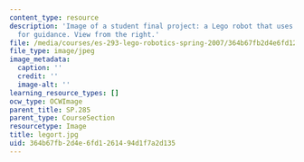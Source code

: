 ```yaml
---
content_type: resource
description: 'Image of a student final project: a Lego robot that uses light sensors
  for guidance. View from the right.'
file: /media/courses/es-293-lego-robotics-spring-2007/364b67fb2d4e6fd1261494d1f7a2d135_legort.jpg
file_type: image/jpeg
image_metadata:
  caption: ''
  credit: ''
  image-alt: ''
learning_resource_types: []
ocw_type: OCWImage
parent_title: SP.285
parent_type: CourseSection
resourcetype: Image
title: legort.jpg
uid: 364b67fb-2d4e-6fd1-2614-94d1f7a2d135
---
```

